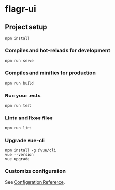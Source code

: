 # flagr-ui

## Project setup
```
npm install
```

### Compiles and hot-reloads for development
```
npm run serve
```

### Compiles and minifies for production
```
npm run build
```

### Run your tests
```
npm run test
```

### Lints and fixes files
```
npm run lint
```

### Upgrade vue-cli
```
npm install -g @vue/cli
vue --version
vue upgrade
```

### Customize configuration
See [Configuration Reference](https://cli.vuejs.org/config/).
